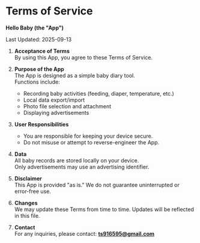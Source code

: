 # Terms of Service

**Hello Baby (the "App")**

Last Updated: 2025-09-13

1. **Acceptance of Terms**  
   By using this App, you agree to these Terms of Service.

2. **Purpose of the App**  
   The App is designed as a simple baby diary tool.  
   Functions include:  
   - Recording baby activities (feeding, diaper, temperature, etc.)  
   - Local data export/import  
   - Photo file selection and attachment  
   - Displaying advertisements

3. **User Responsibilities**  
   - You are responsible for keeping your device secure.  
   - Do not misuse or attempt to reverse-engineer the App.  

4. **Data**  
   All baby records are stored locally on your device.  
   Only advertisements may use an advertising identifier.

5. **Disclaimer**  
   This App is provided "as is." We do not guarantee uninterrupted or error-free use.

6. **Changes**  
   We may update these Terms from time to time. Updates will be reflected in this file.

7. **Contact**  
   For any inquiries, please contact: **ts916595@gmail.com**
